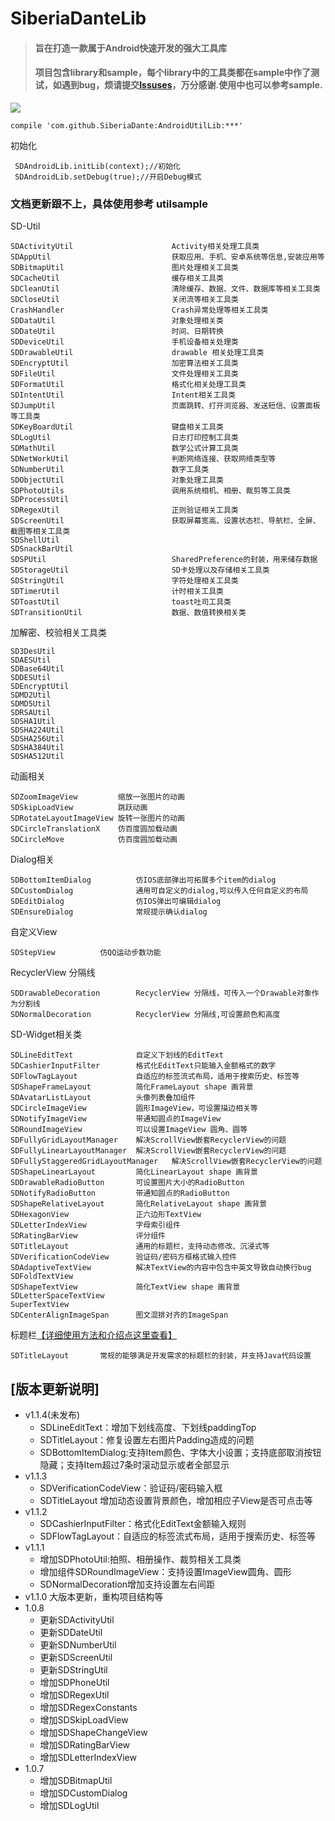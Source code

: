 # SiberiaDanteLib
>#### 旨在打造一款属于Android快速开发的强大工具库
>#### 项目包含library和sample，每个library中的工具类都在sample中作了测试，如遇到bug，烦请提交[Issuses](https://github.com/SiberiaDante/SiberiaDanteLib/issues)，万分感谢.使用中也可以参考sample.

[![](https://jitpack.io/v/SiberiaDante/AndroidUtilLib.svg)](https://jitpack.io/#SiberiaDante/AndroidUtilLib)

```
compile 'com.github.SiberiaDante:AndroidUtilLib:***'
```
初始化
```
 SDAndroidLib.initLib(context);//初始化
 SDAndroidLib.setDebug(true);//开启Debug模式
```

### 文档更新跟不上，具体使用参考 utilsample

SD-Util
```
SDActivityUtil                      Activity相关处理工具类
SDAppUtil                           获取应用、手机、安卓系统等信息,安装应用等
SDBitmapUtil                        图片处理相关工具类
SDCacheUtil                         缓存相关工具类
SDCleanUtil                         清除缓存、数据、文件、数据库等相关工具类
SDCloseUtil                         关闭流等相关工具类
CrashHandler                        Crash异常处理等相关工具类
SDDataUtil                          对象处理相关类
SDDateUtil                          时间、日期转换
SDDeviceUtil                        手机设备相关处理类
SDDrawableUtil                      drawable 相关处理工具类
SDEncryptUtil                       加密算法相关工具类
SDFileUtil                          文件处理相关工具类
SDFormatUtil                        格式化相关处理工具类
SDIntentUtil                        Intent相关工具类
SDJumpUtil                          页面跳转、打开浏览器、发送短信、设置面板等工具类
SDKeyBoardUtil                      键盘相关工具类
SDLogUtil                           日志打印控制工具类
SDMathUtil                          数学公式计算工具类
SDNetWorkUtil                       判断网络连接、获取网络类型等
SDNumberUtil                        数字工具类
SDObjectUtil                        对象处理工具类
SDPhotoUtils                        调用系统相机、相册、裁剪等工具类
SDProcessUtil
SDRegexUtil                         正则验证相关工具类
SDScreenUtil                        获取屏幕宽高、设置状态栏、导航栏、全屏、截图等相关工具类
SDShellUtil
SDSnackBarUtil
SDSPUtil                            SharedPreference的封装，用来储存数据
SDStorageUtil                       SD卡处理以及存储相关工具类
SDStringUtil                        字符处理相关工具类
SDTimerUtil                         计时相关工具类
SDToastUtil                         toast吐司工具类
SDTransitionUtil                    数据、数值转换相关类
```
加解密、校验相关工具类
```
SD3DesUtil
SDAESUtil
SDBase64Util
SDDESUtil
SDEncryptUtil
SDMD2Util
SDMD5Util
SDRSAUtil
SDSHA1Util
SDSHA224Util
SDSHA256Util
SDSHA384Util
SDSHA512Util
```
动画相关
```
SDZoomImageView         缩放一张图片的动画
SDSkipLoadView          跳跃动画
SDRotateLayoutImageView 旋转一张图片的动画
SDCircleTranslationX    仿百度圆加载动画
SDCircleMove            仿百度圆加载动画
```
Dialog相关
```
SDBottomItemDialog          仿IOS底部弹出可拓展多个item的dialog     
SDCustomDialog              通用可自定义的dialog,可以传入任何自定义的布局
SDEditDialog                仿IOS弹出可编辑dialog
SDEnsureDialog              常规提示确认dialog
```

自定义View
```
SDStepView          仿QQ运动步数功能
```

RecyclerView 分隔线
```
SDDrawableDecoration        RecyclerView 分隔线，可传入一个Drawable对象作为分割线
SDNormalDecoration          RecyclerView 分隔线,可设置颜色和高度
```
SD-Widget相关类
```
SDLineEditText              自定义下划线的EditText
SDCashierInputFilter        格式化EditText只能输入金额格式的数字
SDFlowTagLayout             自适应的标签流式布局，适用于搜索历史、标签等
SDShapeFrameLayout          简化FrameLayout shape 画背景
SDAvatarListLayout          头像列表叠加组件
SDCircleImageView           圆形ImageView，可设置描边相关等
SDNotifyImageView           带通知圆点的ImageView
SDRoundImageView            可以设置ImageView 圆角、圆等
SDFullyGridLayoutManager    解决ScrollView嵌套RecyclerView的问题
SDFullyLinearLayoutManager  解决ScrollView嵌套RecyclerView的问题
SDFullyStaggeredGridLayoutManager   解决ScrollView嵌套RecyclerView的问题
SDShapeLinearLayout         简化LinearLayout shape 画背景
SDDrawableRadioButton       可设置图片大小的RadioButton
SDNotifyRadioButton         带通知圆点的RadioButton
SDShapeRelativeLayout       简化RelativeLayout shape 画背景
SDHexagonView               正六边形TextView
SDLetterIndexView           字母索引组件
SDRatingBarView             评分组件
SDTitleLayout               通用的标题栏，支持动态修改、沉浸式等
SDVerificationCodeView      验证码/密码方框格式输入控件
SDAdaptiveTextView          解决TextView的内容中包含中英文导致自动换行bug
SDFoldTextView
SDShapeTextView             简化TextView shape 画背景
SDLetterSpaceTextView
SuperTextView
SDCenterAlignImageSpan      图文混排对齐的ImageSpan
```

标题栏[【详细使用方法和介绍点这里查看】](https://github.com/SiberiaDante/TitleLayout)
```
SDTitleLayout       常规的能够满足开发需求的标题栏的封装，并支持Java代码设置
```


## [版本更新说明]
* v1.1.4(未发布)
    * SDLineEditText：增加下划线高度、下划线paddingTop
    * SDTitleLayout：修复设置左右图片Padding造成的问题
    * SDBottomItemDialog:支持Item颜色、字体大小设置；支持底部取消按钮隐藏；支持Item超过7条时滚动显示或者全部显示
* v1.1.3
    * SDVerificationCodeView：验证码/密码输入框
    * SDTitleLayout 增加动态设置背景颜色，增加相应子View是否可点击等
* v1.1.2
    * SDCashierInputFilter：格式化EditText金额输入规则
    * SDFlowTagLayout：自适应的标签流式布局，适用于搜索历史、标签等
* v1.1.1
    * 增加SDPhotoUtil:拍照、相册操作、裁剪相关工具类
    * 增加组件SDRoundImageView：支持设置ImageView圆角、圆形
    * SDNormalDecoration增加支持设置左右间距
* v1.1.0
    大版本更新，重构项目结构等
* 1.0.8
    * 更新SDActivityUtil
    * 更新SDDateUtil
    * 更新SDNumberUtil
    * 更新SDScreenUtil
    * 更新SDStringUtil
    * 增加SDPhoneUtil
    * 增加SDRegexUtil
    * 增加SDRegexConstants
    * 增加SDSkipLoadView
    * 增加SDShapeChangeView
    * 增加SDRatingBarView
    * 增加SDLetterIndexView
* 1.0.7
    * 增加SDBitmapUtil
    * 增加SDCustomDialog
    * 增加SDLogUtil


